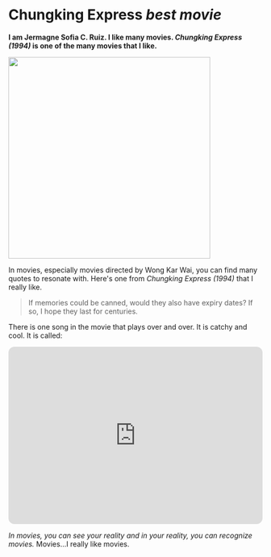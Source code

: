 # Chungking Express *best movie*
**I am Jermagne Sofia C. Ruiz. I like many movies. *Chungking Express (1994)* is one of the many movies that I like.**
 
<img src="https://user-images.githubusercontent.com/118234017/202062435-c4ddada7-5515-4699-a174-dedc090f1444.png" width=400>

In movies, especially movies directed by Wong Kar Wai, you can find many quotes to resonate with. Here's one from *Chungking Express (1994)* that I really like.
> If memories could be canned, would they also have expiry dates? If so, I hope they last for centuries.

There is one song in the movie that plays over and over. It is catchy and cool. It is called:
<iframe style="border-radius:12px" src="https://open.spotify.com/embed/track/1ZEOIhSn6BKErV59bIgn76?utm_source=generator" width="100%" height="352" frameBorder="0" allowfullscreen="" allow="autoplay; clipboard-write; encrypted-media; fullscreen; picture-in-picture" loading="lazy"></iframe>


*In movies, you can see your reality and in your reality, you can recognize movies.*
Movies...I really like movies.
